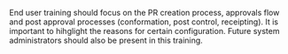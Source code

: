 End user training should focus on the PR creation process, approvals flow and post approval processes (conformation, post control, receipting). It is important to hihglight the reasons for certain configuration. Future system administrators should also be present in this training. 

